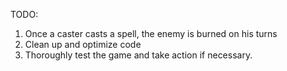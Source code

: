 TODO:

1. Once a caster casts a spell, the enemy is burned on his turns
2. Clean up and optimize code
3. Thoroughly test the game and take action if necessary.
